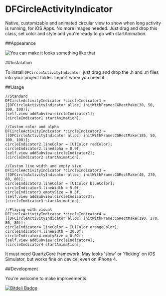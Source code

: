 DFCircleActivityIndicator
=========================

Native, customizable and animated circular view to show when long activity is running, for iOS Apps. No more images needed. Just drag and drop this class, set color and style and you're ready to go with startAnimation.


##Appearance

![You can make it looks something like that](https://raw.github.com/DougFischer/DFCircleActivityIndicator/master/Screenshot.png)


##Instalation 

To install `DFCircleActivityIndicator`, just drag and drop the .h and .m files into your project folder. Import when you need it.


##Usage

```objc
//Standard 
DFCircleActivityIndicator *circleIndicator1 = [[DFCircleActivityIndicator alloc] initWithFrame:CGRectMake(30, 50, 100, 100)];
[self.view addSubview:circleIndicator1];
[circleIndicator1 startAnimation];
    
//Custom color and alpha
DFCircleActivityIndicator *circleIndicator2 = [[DFCircleActivityIndicator alloc] initWithFrame:CGRectMake(185, 50, 100, 100)];
circleIndicator2.lineColor = [UIColor redColor];
circleIndicator2.lineAlpha = 0.9f;
[self.view addSubview:circleIndicator2];
[circleIndicator2 startAnimation];
    
//Custom line width and empty size
DFCircleActivityIndicator *circleIndicator3 = [[DFCircleActivityIndicator alloc] initWithFrame:CGRectMake(40, 270, 80, 80)];
circleIndicator3.lineColor = [UIColor blueColor];
circleIndicator3.lineWidth = 5.0f;
circleIndicator3.emptySize = 0.3f;
[self.view addSubview:circleIndicator3];
[circleIndicator3 startAnimation];
    
//Playing with visual
DFCircleActivityIndicator *circleIndicator4 = [[DFCircleActivityIndicator alloc] initWithFrame:CGRectMake(190, 270, 80, 80)];
circleIndicator4.lineColor = [UIColor orangeColor];
circleIndicator4.lineWidth = 20.0f;
circleIndicator4.emptySize = 0.02f;
[self.view addSubview:circleIndicator4];
[circleIndicator4 startAnimation];
```

It must need QuartzCore framework. May looks 'slow' or 'flicking' on iOS Simulator, but works fine on device, even on iPhone 4.

##Development

You're welcome to make improvements.


[![Bitdeli Badge](https://d2weczhvl823v0.cloudfront.net/DougFischer/dfcircleactivityindicator/trend.png)](https://bitdeli.com/free "Bitdeli Badge")

